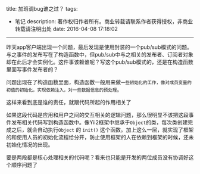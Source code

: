 title:  加班调bug谁之过？
tags:
  - 笔记
description: 著作权归作者所有。商业转载请联系作者获得授权，非商业转载请注明出处
date: 2016-04-08 17:18:02
---

昨天app客户端出现一个问题，最后发现是使用<!-- 用C#委托和事件 -->封装的一个pub/sub模式的问题。与之事件的发布写在了构造函数中，但pub/sub中与之相关的发布者、订阅者对象却在此后才会实例化。<!-- 为什么这样写呢？ --><!-- 构造函数的功能是用来初始化，一般用来解决成员变量的初始化，或者说是对外部的依赖问题 -->这件事该赖谁呢？写这个pub/sub模式的，还是在构造函数里面写事件发布者的？<!-- 判断这个问题，下面从这两个人的角色简单总结一下。 -->

问题出现在了构造函数里面，构造函数一般用来做`一些初始化的工作，像对成员变量的初值的初始化，实现依赖注入，对一些数据信息的预处理`。

这样来看到底是谁的责任，就跟代码所起的作用相关了


如果这段代码是应用和用户之间的交互相关的逻辑问题，那么很明显不该把这段事件发布相关代码写到构造函数中。像Yii2框架中继承于`Object`的类，每次类创建完成之后，就会自动执行`Object` 的 `init()` 这个函数。加上这么一层，就实现了框架的和使用人员的初始化流程给分开，防止使用框架的人在依赖到框架的时候，还未初始化情况的出现。

要是两段都是核心处理相关的代码呢？看来也只能是开发的两位成员没有协调好这个顺序问题了

<!-- 归根结底就是代码是核心基础代码，还是应用层业务逻辑代码与何时调用的问题。 -->
<!-- 
>其实他们都是开发人员，这里只是用开发与用户用来比喻一个人程序依赖另一个人的程序，比如框架的开发者就是开发人员，二使用框架的人就是用户、
 -->
<!-- 

依赖注入容器和自动加载
 -->
<!-- 要是两段都是核心处理相关的代码呢？看来也只能是开发的两个成员协调好这个顺序问题了商讨一下调用次序了 -->

